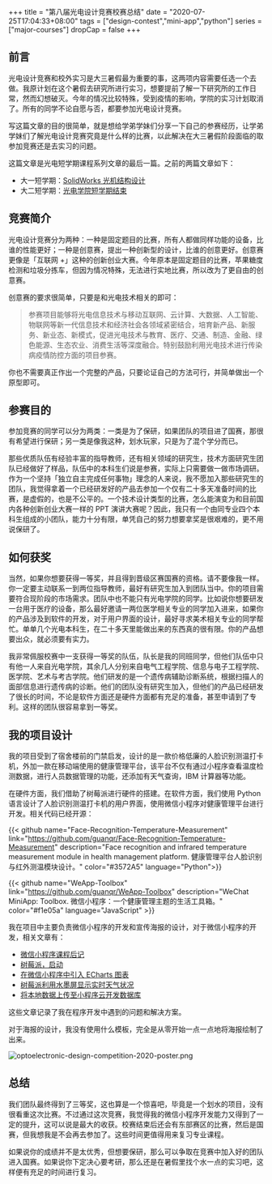 +++
title = "第八届光电设计竞赛校赛总结"
date = "2020-07-25T17:04:33+08:00"
tags = ["design-contest","mini-app","python"]
series = ["major-courses"]
dropCap = false
+++

## 前言

光电设计竞赛和校外实习是大三暑假最为重要的事，这两项内容需要任选一个去做。我原计划在这个暑假去研究所进行实习，想要提前了解一下研究所的工作日常，然而幻想破灭。今年的情况比较特殊，受到疫情的影响，学院的实习计划取消了。所有的同学不论自愿与否，都要参加光电设计竞赛。

写这篇文章的目的很简单，就是想给学弟学妹们分享一下自己的参赛经历，让学弟学妹们了解光电设计竞赛究竟是什么样的比赛，以此解决在大三暑假阶段面临的取参加竞赛还是去实习的问题。

这篇文章是光电短学期课程系列文章的最后一篇。之前的两篇文章如下：

+ 大一短学期：[SolidWorks 光机结构设计](/tech/optics/mechanical-structure-design-by-solidworks/)
+ 大二短学期：[光电学院短学期结束](/tech/optics/opt-short-term-2019/)

## 竞赛简介

光电设计竞赛分为两种：一种是固定题目的比赛，所有人都做同样功能的设备，比谁的性能更好；一种是创意赛，提出一种创新型的设计，比谁的创意更好。创意赛更像是「互联网 +」这种的创新创业大赛。今年原本是固定题目的比赛，苹果糖度检测和垃圾分拣车，但因为情况特殊，无法进行实地比赛，所以改为了更自由的创意赛。

创意赛的要求很简单，只要是和光电技术相关的即可：

> 参赛项目能够将光电信息技术与移动互联网、云计算、大数据、人工智能、物联网等新一代信息技术和经济社会各领域紧密结合，培育新产品、新服务、新业态、新模式，促进光电技术与教育、医疗、交通、制造、金融、绿色能源、生态农业、消费生活等深度融合。特别鼓励利用光电技术进行传染病疫情防控方面的项目参赛。

你也不需要真正作出一个完整的产品，只要论证自己的方法可行，并简单做出一个原型即可。

## 参赛目的

参加竞赛的同学可以分为两类：一类是为了保研，如果团队的项目进了国赛，那很有希望进行保研；另一类是像我这种，划水玩家，只是为了混个学分而已。

那些优质队伍有经验丰富的指导教师，还有相关领域的研究生，技术方面研究生团队已经做好了样品，队伍中的本科生们说是参赛，实际上只需要做一做市场调研。作为一个坚持「独立自主完成任何事物」理念的人来说，我不愿加入那些研究生的团队，我觉得拿着一个已经研发好的产品去参加一个仅有二十多天准备时间的比赛，是虚假的，也是不公平的。一个技术设计类型的比赛，怎么能演变为和目前国内各种创新创业大赛一样的 PPT 演讲大赛呢？因此，我只有一个由同专业四个本科生组成的小团队，能力十分有限，单凭自己的努力想要拿奖是很艰难的，更不用说保研了。

## 如何获奖

当然，如果你想要获得一等奖，并且得到晋级区赛国赛的资格。请不要像我一样。你一定要主动联系一到两位指导教师，最好有研究生加入到团队当中。你的项目需要符合现阶段的市场需求。团队中也不能只有光电学院的同学。比如说你想要研发一台用于医疗的设备，那么最好邀请一两位医学相关专业的同学加入进来，如果你的产品涉及到软件的开发，对于用户界面的设计，最好寻求美术相关专业的同学帮忙。单单几个光电本科生，在二十多天里能做出来的东西真的很有限。你的产品想要出众，就必须要有实力。

我非常佩服校赛中一支获得一等奖的队伍，队长是我的同班同学，但他们队伍中只有他一人来自光电学院，其余几人分别来自电气工程学院、信息与电子工程学院、医学院、艺术与考古学院。他们研发的是一个遗传病辅助诊断系统，根据扫描人的面部信息进行遗传病的诊断。他们的团队没有研究生加入，但他们的产品已经研发了很长的时间，不论是软件方面还是硬件方面都有充足的准备，甚至申请到了专利。这样的团队很容易拿到一等奖。

## 我的项目设计

我的项目受到了宿舍楼前的门禁启发，设计的是一款价格低廉的人脸识别测温打卡机，外加一款在移动端使用的健康管理平台，该平台不仅有通过小程序查看温度检测数据，进行人员数据管理的功能，还添加有天气查询，IBM 计算器等功能。

在硬件方面，我们借助了树莓派进行硬件的搭建。在软件方面，我们使用 Python 语言设计了人脸识别测温打卡机的用户界面，使用微信小程序对健康管理平台进行开发。相关代码已经开源：

{{< github name="Face-Recognition-Temperature-Measurement" link="https://github.com/guanqr/Face-Recognition-Temperature-Measurement" description="Face recognition and infrared temperature measurement module in health management platform. 健康管理平台人脸识别与红外测温模块设计。" color="#3572A5" language="Python">}}

{{< github name="WeApp-Toolbox" link="https://github.com/guanqr/WeApp-Toolbox" description="WeChat MiniApp: Toolbox. 微信小程序：一个健康管理主题的生活工具箱。" color="#f1e05a" language="JavaScript" >}}

我在项目中主要负责微信小程序的开发和宣传海报的设计，对于微信小程序的开发，相关文章有：

+ [微信小程序课程后记](/tech/computer/wechat-mini-app-development-toolbox/)
+ [树莓派，启动](/tech/computer/raspberry-pi-start/)
+ [在微信小程序中引入 ECharts 图表](/tech/computer/insert-echart-into-wechat-mini-app/)
+ [树莓派利用水墨屏显示实时天气状况](/tech/computer/raspberry-pie-shows-the-weather-through-e-paper/)
+ [将本地数据上传至小程序云开发数据库](/tech/computer/upload-local-data-to-the-database-of-wechat-mini-app/)

这些文章记录了我在程序开发中遇到的问题和解决方案。

对于海报的设计，我没有使用什么模板，完全是从零开始一点一点地将海报绘制了出来。

![optoelectronic-design-competition-2020-poster.png](/images/optoelectronic-design-competition-2020-poster.png)

## 总结

我们团队最终得到了三等奖，这也算是一个惊喜吧，毕竟是一个划水的项目，没有很看重这次比赛。不过通过这次竞赛，我觉得我的微信小程序开发能力又得到了一定的提升，这可以说是最大的收获。校赛结束后还会有东部赛区的比赛，然后是国赛，但我想我是不会再去参加了。这些时间更值得用来复习专业课程。

如果说你的成绩并不是太优秀，但想要保研，那么可以争取在竞赛中加入好的团队进入国赛。如果说你下定决心要考研，那么还是在暑假里找个水一点的实习吧，这样便有充足的时间进行复习。